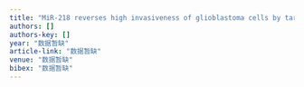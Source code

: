 ```yaml
---
title: "MiR-218 reverses high invasiveness of glioblastoma cells by targeting the oncogenic transcription factor LEF1"
authors: []
authors-key: []
year: "数据暂缺"
article-link: "数据暂缺"
venue: "数据暂缺"
bibex: "数据暂缺"
---
```

